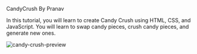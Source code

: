 CandyCrush By Pranav



In this tutorial, you will learn to create Candy Crush using HTML, CSS, and JavaScript. You will learn to swap candy pieces, crush candy pieces, and generate new ones.

![candy-crush-preview](https://user-images.githubusercontent.com/78777681/163042549-09b7534e-2a3d-4649-aed5-07332e6e8a53.png)
